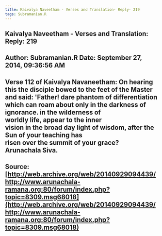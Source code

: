 ```yaml
--- 
title: Kaivalya Naveetham - Verses and Translation- Reply- 219   
tags: Subramanian.R  
---  
```

##  Kaivalya Naveetham - Verses and Translation: Reply: 219  
Author: Subramanian.R       Date: September 27, 2014, 09:36:56 AM  
---  
Verse 112 of Kaivalya Navaneetham: On hearing this the disciple bowed to the feet of the Master and said: 'Father! dare phantom of differentiation   
which can roam about only in the darkness of ignorance. in the wilderness of  
worldly life, appear to the inner   
vision in the broad day light of wisdom, after the Sun of your teaching has  
risen over the summit of your grace?   
Arunachala Siva.
 ---  
Source:[http://web.archive.org/web/20140929094439/http://www.arunachala-ramana.org:80/forum/index.php?topic=8309.msg68018](http://web.archive.org/web/20140929094439/http://www.arunachala-ramana.org:80/forum/index.php?topic=8309.msg68018)   
---  

